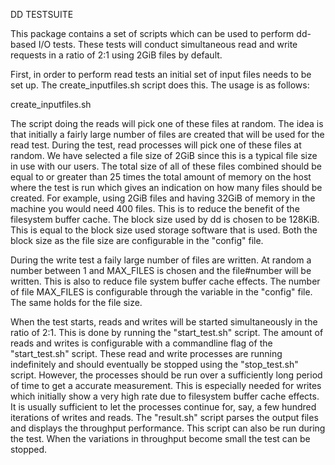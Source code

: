 DD TESTSUITE


This package contains a set of scripts which can be used to perform dd-based
I/O tests. These tests will conduct simultaneous read and write requests in a
ratio of 2:1 using 2GiB files by default.

First, in order to perform read tests an initial set of input files needs to be
set up. The create\_inputfiles.sh script does this. The usage is as follows:

create\_inputfiles.sh <number of files>

The script doing the reads will pick one of these files at random.
The idea is that initially a fairly large number of files are created that will
be used for the read test. During the test, read processes will pick one of these
files at random. We have selected a file size of 2GiB since this is a typical file
size in use with our users. The total size of all of these files combined should
be equal to or greater than 25 times the total amount of memory on the host where
the test is run which gives an indication on how many files should be created. For
example, using 2GiB files and having 32GiB of memory in the machine you would need
400 files. This is to reduce the benefit of the filesystem buffer cache. The block
size used by dd is chosen to be 128KiB. This is equal to the block size used storage
software that is used. Both the block size as the file size are configurable in the
"config" file.

During the write test a faily large number of files are written. At random a number
between 1 and MAX\_FILES is chosen and the file#number will be written. This is also
to reduce file system buffer cache effects. The number of file MAX\_FILES is
configurable through the variable in the "config" file. The same holds for the file
size.

When the test starts, reads and writes will be started simultaneously in the ratio of 2:1.
This is done by running the "start\_test.sh" script. The amount of reads and writes is
configurable with a commandline flag of the "start\_test.sh" script. These read and write
processes are running indefinitely and should eventually be stopped using the
"stop\_test.sh" script. However, the processes should be run over a sufficiently long
period of time to get a accurate measurement. This is especially needed for writes which
initially show a very high rate due to filesystem buffer cache effects. It is usually
sufficient to let the processes continue for, say, a few hundred iterations of writes and
reads. The "result.sh" script parses the output files and displays the throughput
performance. This script can also be run during the test. When the variations in throughput
become small the test can be stopped.
